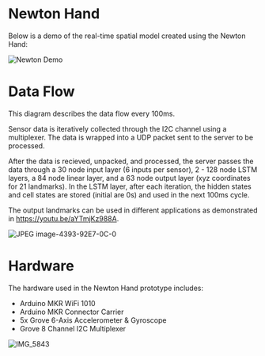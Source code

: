# Newton Hand

Below is a demo of the real-time spatial model created using the Newton Hand:


![Newton Demo](https://github.com/hgupt3/Newton/assets/112455192/fdeeb6dc-2994-427f-a9a1-2890a4782db0)


# Data Flow

This diagram describes the data flow every 100ms. 

Sensor data is iteratively collected through the I2C channel using a multiplexer. The data is wrapped into a UDP packet sent to the server to be processed.

After the data is recieved, unpacked, and processed, the server passes the data through a 30 node input layer (6 inputs per sensor), 2 - 128 node LSTM layers, a 84 node linear layer, and a 63 node output layer (xyz coordinates for 21 landmarks). In the LSTM layer, after each iteration, the hidden states and cell states are stored (initial are 0s) and used in the next 100ms cycle. 

The output landmarks can be used in different applications as demonstrated in https://youtu.be/aYTmjKz988A. 


![JPEG image-4393-92E7-0C-0](https://github.com/hgupt3/Newton/assets/112455192/ace51bf3-89e6-4b83-b25e-3215baa14e95)


# Hardware

The hardware used in the Newton Hand prototype includes:

- Arduino MKR WiFi 1010 
- Arduino MKR Connector Carrier
- 5x Grove 6-Axis Accelerometer & Gyroscope
- Grove 8 Channel I2C Multiplexer


![IMG_5843](https://github.com/hgupt3/Newton/assets/112455192/5d5d06a6-7e06-4a08-b2e8-408ade828063)
